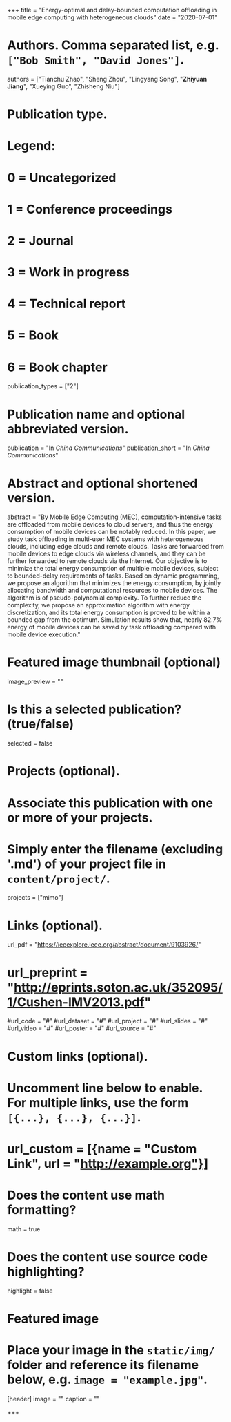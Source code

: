 +++
title = "Energy-optimal and delay-bounded computation offloading in mobile edge computing with heterogeneous clouds"
date = "2020-07-01"

# Authors. Comma separated list, e.g. `["Bob Smith", "David Jones"]`.
authors = ["Tianchu Zhao", "Sheng Zhou", "Lingyang Song", "**Zhiyuan Jiang**", "Xueying Guo", "Zhisheng Niu"]

# Publication type.
# Legend:
# 0 = Uncategorized
# 1 = Conference proceedings
# 2 = Journal
# 3 = Work in progress
# 4 = Technical report
# 5 = Book
# 6 = Book chapter
publication_types = ["2"]

# Publication name and optional abbreviated version.
publication = "In *China Communications*"
publication_short = "In *China Communications*"

# Abstract and optional shortened version.
abstract = "By Mobile Edge Computing (MEC), computation-intensive tasks are offloaded from mobile devices to cloud servers, and thus the energy consumption of mobile devices can be notably reduced. In this paper, we study task offloading in multi-user MEC systems with heterogeneous clouds, including edge clouds and remote clouds. Tasks are forwarded from mobile devices to edge clouds via wireless channels, and they can be further forwarded to remote clouds via the Internet. Our objective is to minimize the total energy consumption of multiple mobile devices, subject to bounded-delay requirements of tasks. Based on dynamic programming, we propose an algorithm that minimizes the energy consumption, by jointly allocating bandwidth and computational resources to mobile devices. The algorithm is of pseudo-polynomial complexity. To further reduce the complexity, we propose an approximation algorithm with energy discretization, and its total energy consumption is proved to be within a bounded gap from the optimum. Simulation results show that, nearly 82.7% energy of mobile devices can be saved by task offloading compared with mobile device execution."
# Featured image thumbnail (optional)
image_preview = ""

# Is this a selected publication? (true/false)
selected = false

# Projects (optional).
#   Associate this publication with one or more of your projects.
#   Simply enter the filename (excluding '.md') of your project file in `content/project/`.
projects = ["mimo"]

# Links (optional).
url_pdf = "https://ieeexplore.ieee.org/abstract/document/9103926/"
# url_preprint = "http://eprints.soton.ac.uk/352095/1/Cushen-IMV2013.pdf"
#url_code = "#"
#url_dataset = "#"
#url_project = "#"
#url_slides = "#"
#url_video = "#"
#url_poster = "#"
#url_source = "#"

# Custom links (optional).
#   Uncomment line below to enable. For multiple links, use the form `[{...}, {...}, {...}]`.
# url_custom = [{name = "Custom Link", url = "http://example.org"}]

# Does the content use math formatting?
math = true

# Does the content use source code highlighting?
highlight = false

# Featured image
# Place your image in the `static/img/` folder and reference its filename below, e.g. `image = "example.jpg"`.
[header]
image = ""
caption = ""

+++

